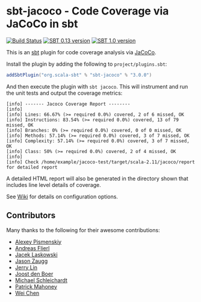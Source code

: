 # sbt-jacoco - Code Coverage via JaCoCo in sbt

[![Build Status](https://travis-ci.org/sbt/sbt-jacoco.svg?branch=master)](https://travis-ci.org/sbt/sbt-jacoco)
[![SBT 0.13 version](https://img.shields.io/badge/sbt_0.13-3.0.0-blue.svg)](https://bintray.com/stringbean/sbt-plugins/sbt-jacoco)
[![SBT 1.0 version](https://img.shields.io/badge/sbt_1.0-3.0.0-blue.svg)](https://bintray.com/stringbean/sbt-plugins/sbt-jacoco)

This is an [sbt](http://scala-sbt.org/) plugin for code coverage analysis via [JaCoCo](http://www.eclemma.org/jacoco/).

Install the plugin by adding the following to `project/plugins.sbt`:

```scala
addSbtPlugin("org.scala-sbt" % "sbt-jacoco" % "3.0.0")
```

And then execute the plugin with `sbt jacoco`. This will instrument and run the unit tests and output the coverage
metrics:

```
[info] ------- Jacoco Coverage Report --------
[info]
[info] Lines: 66.67% (>= required 0.0%) covered, 2 of 6 missed, OK
[info] Instructions: 83.54% (>= required 0.0%) covered, 13 of 79 missed, OK
[info] Branches: 0% (>= required 0.0%) covered, 0 of 0 missed, OK
[info] Methods: 57.14% (>= required 0.0%) covered, 3 of 7 missed, OK
[info] Complexity: 57.14% (>= required 0.0%) covered, 3 of 7 missed, OK
[info] Class: 50% (>= required 0.0%) covered, 2 of 4 missed, OK
[info]
[info] Check /home/example/jacoco-test/target/scala-2.11/jacoco/report for detailed report
```

A detailed HTML report will also be generated in the directory shown that includes line level details of coverage.

See [Wiki](https://github.com/sbt/sbt-jacoco/wiki) for details on configuration options.

## Contributors

Many thanks to the following for their awesome contributions:

* [Alexey Pismenskiy](https://github.com/apismensky)
* [Andreas Flierl](https://bitbucket.org/asflierl)
* [Jacek Laskowski](https://github.com/jaceklaskowski)
* [Jason Zaugg](https://github.com/retronym)
* [Jerry Lin](https://github.com/linjer)
* [Joost den Boer](https://bitbucket.org/diversit)
* [Michael Schleichardt](https://github.com/schleichardt)
* [Patrick Mahoney](https://bitbucket.org/paddymahoney)
* [Wei Chen](https://github.com/wchen9911)
